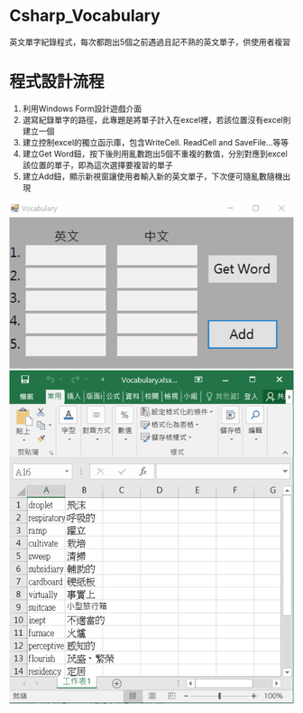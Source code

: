 # Csharp_Vocabulary
英文單字紀錄程式，每次都跑出5個之前遇過且記不熟的英文單子，供使用者複習
# 程式設計流程
1. 利用Windows Form設計遊戲介面
2. 選寫紀錄單字的路徑，此專題是將單子計入在excel裡，若該位置沒有excel則建立一個
3. 建立控制excel的獨立函示庫，包含WriteCell. ReadCell and SaveFile...等等
4. 建立Get Word鈕，按下後則用亂數跑出5個不重複的數值，分別對應到excel該位置的單子，即為這次選擇要複習的單子
5. 建立Add鈕，顯示新視窗讓使用者輸入新的英文單子，下次便可隨亂數隨機出現

![Vocabulary](./Vocabulary.gif)
![Image](https://github.com/BoJyun/Csharp_Vocabulary/blob/master/Vocabulary.PNG)
